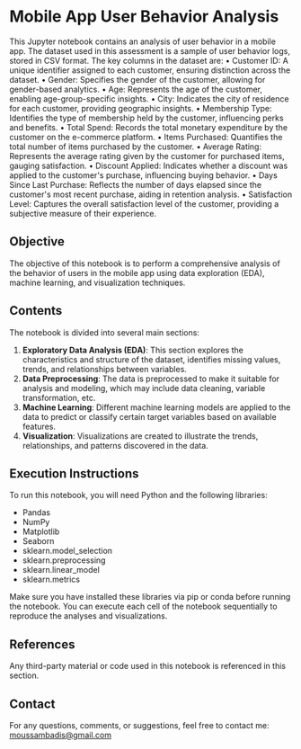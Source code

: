 # Mobile App User Behavior Analysis

This Jupyter notebook contains an analysis of user behavior in a mobile app. The dataset used in this assessment is a sample of user behavior logs, stored in CSV format. The key columns in the dataset are:
• Customer ID: A unique identifier assigned to each customer, ensuring distinction across the
dataset.
• Gender: Specifies the gender of the customer, allowing for gender-based analytics.
• Age: Represents the age of the customer, enabling age-group-specific insights.
• City: Indicates the city of residence for each customer, providing geographic insights.
• Membership Type: Identifies the type of membership held by the customer, influencing perks
and benefits.
• Total Spend: Records the total monetary expenditure by the customer on the e-commerce
platform.
• Items Purchased: Quantifies the total number of items purchased by the customer.
• Average Rating: Represents the average rating given by the customer for purchased items,
gauging satisfaction.
• Discount Applied: Indicates whether a discount was applied to the customer's purchase,
influencing buying behavior.
• Days Since Last Purchase: Reflects the number of days elapsed since the customer's most
recent purchase, aiding in retention analysis.
• Satisfaction Level: Captures the overall satisfaction level of the customer, providing a subjective
measure of their experience.

## Objective

The objective of this notebook is to perform a comprehensive analysis of the behavior of users in the mobile app using data exploration (EDA), machine learning, and visualization techniques.

## Contents

The notebook is divided into several main sections:
1. **Exploratory Data Analysis (EDA)**: This section explores the characteristics and structure of the dataset, identifies missing values, trends, and relationships between variables.
2. **Data Preprocessing**: The data is preprocessed to make it suitable for analysis and modeling, which may include data cleaning, variable transformation, etc.
3. **Machine Learning**: Different machine learning models are applied to the data to predict or classify certain target variables based on available features.
4. **Visualization**: Visualizations are created to illustrate the trends, relationships, and patterns discovered in the data.

## Execution Instructions

To run this notebook, you will need Python and the following libraries:
- Pandas
- NumPy
- Matplotlib
- Seaborn
- sklearn.model_selection
- sklearn.preprocessing
- sklearn.linear_model
- sklearn.metrics

Make sure you have installed these libraries via pip or conda before running the notebook. You can execute each cell of the notebook sequentially to reproduce the analyses and visualizations.

## References

Any third-party material or code used in this notebook is referenced in this section.

## Contact

For any questions, comments, or suggestions, feel free to contact me:
moussambadis@gmail.com

